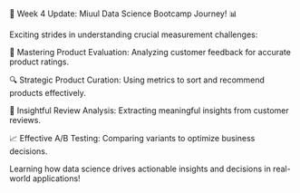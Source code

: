 🚀 Week 4 Update: Miuul Data Science Bootcamp Journey! 📊

Exciting strides in understanding crucial measurement challenges:

🌟 Mastering Product Evaluation: Analyzing customer feedback for accurate product ratings.

🔍 Strategic Product Curation: Using metrics to sort and recommend products effectively.

💬 Insightful Review Analysis: Extracting meaningful insights from customer reviews.

📈 Effective A/B Testing: Comparing variants to optimize business decisions.

Learning how data science drives actionable insights and decisions in real-world applications!
